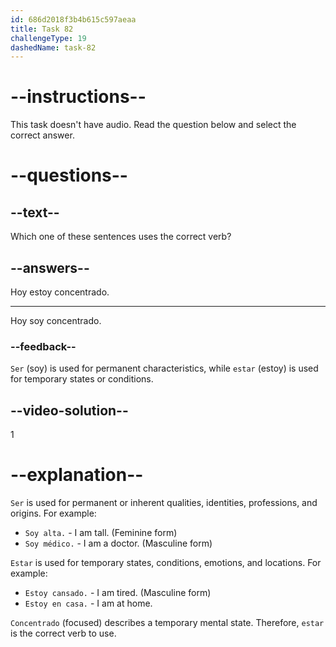```yaml
---
id: 686d2018f3b4b615c597aeaa
title: Task 82
challengeType: 19
dashedName: task-82
---
```


<!-- NO AUDIO -->

# --instructions--

This task doesn't have audio. Read the question below and select the correct answer.

# --questions--

## --text--

Which one of these sentences uses the correct verb?

## --answers--

Hoy estoy concentrado.

---

Hoy soy concentrado.

### --feedback--

`Ser` (soy) is used for permanent characteristics, while `estar` (estoy) is used for temporary states or conditions.

## --video-solution--

1

# --explanation--

`Ser` is used for permanent or inherent qualities, identities, professions, and origins. For example:

- `Soy alta.` - I am tall. (Feminine form)
- `Soy médico.` - I am a doctor. (Masculine form)

`Estar` is used for temporary states, conditions, emotions, and locations. For example:

- `Estoy cansado.` - I am tired. (Masculine form)
- `Estoy en casa.` - I am at home.

`Concentrado` (focused) describes a temporary mental state. Therefore, `estar` is the correct verb to use.
